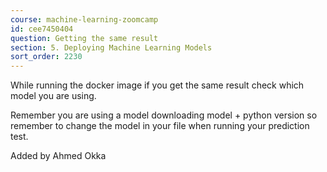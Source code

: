 ```yaml
---
course: machine-learning-zoomcamp
id: cee7450404
question: Getting the same result
section: 5. Deploying Machine Learning Models
sort_order: 2230
---
```


While running the docker image if you get the same result check which model you are using.

Remember you are using a model downloading model + python version so remember to change the model in your file when running your prediction test.

Added by Ahmed Okka

